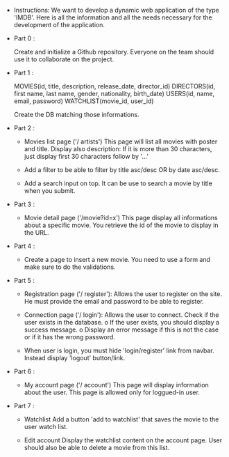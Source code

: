 * Instructions:
    We want to develop a dynamic web application of the type 'IMDB'.
    Here is all the information and all the needs necessary for the development of the
    application.

* Part 0 :

    Create and initialize a Github repository.
    Everyone on the team should use it to collaborate on the project.

* Part 1 :
    
    MOVIES(id, title, description, release_date, director_id)
    DIRECTORS(id, first name, last name, gender, nationality, birth_date)
    USERS(id, name, email, password)
    WATCHLIST(movie_id, user_id)

    Create the DB matching those informations.

* Part 2 :
    - Movies list page ('/ artists')
    This page will list all movies with poster and title.
    Display also description: If it is more than 30 characters, just display first 30 characters follow by '...'

    - Add a filter to be able to filter by title asc/desc OR by date asc/desc.

    - Add a search input on top. It can be use to search a movie by title when you submit.

* Part 3 :
    - Movie detail page ('/movie?id=x')
    This page display all informations about a specific movie.
    You retrieve the id of the movie to display in the URL.

* Part 4 :
    - Create a page to insert a new movie.
    You need to use a form and make sure to do the validations.

* Part 5 :
    - Registration page ('/ register'):
    Allows the user to register on the site. He must provide the email and
    password to be able to register.

    - Connection page ('/ login'):
    Allows the user to connect.
    Check if the user exists in the database.
    o If the user exists, you should display a success message.
    o Display an error message if this is not the case or if it has the
    wrong password.

    - When user is login, you must hide 'login/register' link from navbar.
    Instead display 'logout' button/link.

* Part 6 :
    - My account page ('/ account')
    This page will display information about the user.
    This page is allowed only for loggued-in user.

* Part 7 :
    - Watchlist
    Add a button 'add to watchlist' that saves the movie to the user watch list.
    
    - Edit account
    Display the watchlist content on the account page.
    User should also be able to delete a movie from this list.
    
